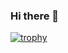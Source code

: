 ### Hi there 👋

[![trophy](https://github-profile-trophy.vercel.app/?username=ryo-ma)](https://github.com/ryo-ma/github-profile-trophy)
